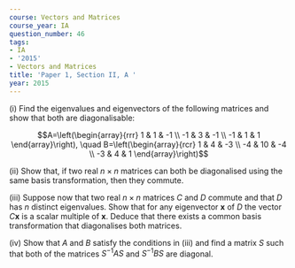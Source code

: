 ```yaml
---
course: Vectors and Matrices
course_year: IA
question_number: 46
tags:
- IA
- '2015'
- Vectors and Matrices
title: 'Paper 1, Section II, A '
year: 2015
---
```




(i) Find the eigenvalues and eigenvectors of the following matrices and show that both are diagonalisable:

$$A=\left(\begin{array}{rrr}
1 & 1 & -1 \\
-1 & 3 & -1 \\
-1 & 1 & 1
\end{array}\right), \quad B=\left(\begin{array}{rcr}
1 & 4 & -3 \\
-4 & 10 & -4 \\
-3 & 4 & 1
\end{array}\right)$$

(ii) Show that, if two real $n \times n$ matrices can both be diagonalised using the same basis transformation, then they commute.

(iii) Suppose now that two real $n \times n$ matrices $C$ and $D$ commute and that $D$ has $n$ distinct eigenvalues. Show that for any eigenvector $\mathbf{x}$ of $D$ the vector $C \mathbf{x}$ is a scalar multiple of $\mathbf{x}$. Deduce that there exists a common basis transformation that diagonalises both matrices.

(iv) Show that $A$ and $B$ satisfy the conditions in (iii) and find a matrix $S$ such that both of the matrices $S^{-1} A S$ and $S^{-1} B S$ are diagonal.